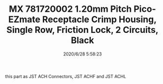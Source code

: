 ﻿---
layout: post 
title: MX 781720002 1.20mm Pitch Pico-EZmate Receptacle Crimp Housing, Single Row, Friction Lock, 2 Circuits, Black
tags: 78172
categories: wire-harness
overview: 1.20mm Pitch Pico-EZmate Receptacle Crimp Housing, Single Row, Friction Lock, 2 Circuits, Black
part_number: 781720002 
thumb_img: static/202006/350-thumb-20200628135911.jpg
small_img: static/202006/350-20200628135911.jpg
date: 2020/6/28 5:58:23
---


this part as JST ACH Connectors, JST ACHF and JST ACHL
